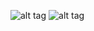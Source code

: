 ![alt tag](https://raw.githubusercontent.com/FireFather/fire-zero/master/bitmaps/convert.bat.PNG)
![alt tag](https://raw.githubusercontent.com/FireFather/fire-zero/master/bitmaps/convert.PNG)
